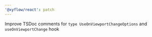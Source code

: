 ```yaml
---
'@xyflow/react': patch
---
```


Improve TSDoc comments for `type UseOnViewportChangeOptions` and `useOnViewportChange` hook

